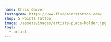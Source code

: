 ```yaml
---
name: Chris Garver
instagram: https://www.fivepointstattoo.com/
shop: 5 Points Tattoo
image: /assets/images/artists-place-holder.jpg
tags:
  - artist
---
```

